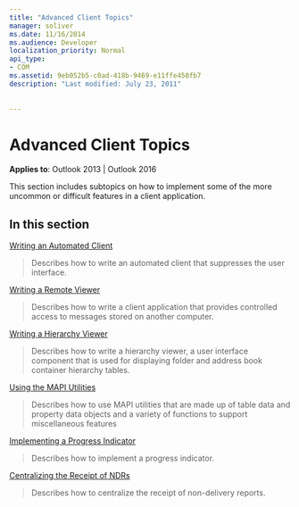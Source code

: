 ```yaml
---
title: "Advanced Client Topics"
manager: soliver
ms.date: 11/16/2014
ms.audience: Developer
localization_priority: Normal
api_type:
- COM
ms.assetid: 9eb052b5-c0ad-418b-9469-e11ffe450fb7
description: "Last modified: July 23, 2011"
 
 
---
```


# Advanced Client Topics

  
  
**Applies to**: Outlook 2013 | Outlook 2016 
  
This section includes subtopics on how to implement some of the more uncommon or difficult features in a client application.
  
## In this section

[Writing an Automated Client](writing-an-automated-client.md)
  
> Describes how to write an automated client that suppresses the user interface.
    
[Writing a Remote Viewer](writing-a-remote-viewer.md)
  
> Describes how to write a client application that provides controlled access to messages stored on another computer.
    
[Writing a Hierarchy Viewer](writing-a-hierarchy-viewer.md)
  
> Describes how to write a hierarchy viewer, a user interface component that is used for displaying folder and address book container hierarchy tables.
    
[Using the MAPI Utilities](using-the-mapi-utilities.md)
  
> Describes how to use MAPI utilities that are made up of table data and property data objects and a variety of functions to support miscellaneous features
    
[Implementing a Progress Indicator](implementing-a-progress-indicator.md)
  
> Describes how to implement a progress indicator.
    
[Centralizing the Receipt of NDRs](centralizing-the-receipt-of-ndrs.md)
  
> Describes how to centralize the receipt of non-delivery reports.
    

